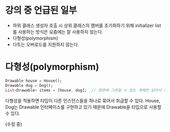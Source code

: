 # 강의 중 언급된 일부
- 하위 클래스 생성자 호출 시 상위 클래스의 멤버를 초기화하기 위해 initializer list를 사용하는 방식은 요즘에는 잘 사용하지 않는다.
- 다형성(polymorphism)
- 다트는 오버로드를 지원하지 않는다.

# 다형성(polymorphism)
```dart
Drawable house = House();
Drawable dog = Dog();
List<Drawable> items = [house, dog];  // 화면에 그려질 수 있는 객체만 담아서 어떤 일을 수행하고 싶음
```
다형성을 적용하면 타입이 다른 인스턴스들을 하나로 묶어서 취급할 수 있다. House, Dog는 Drawable 인터페이스를 구현하고 있기 때문에 Drawable을 타입으로 사용할 수 있다.

(수정 중)
